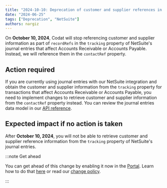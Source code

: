 ```yaml
---
title: "2024-10-10: Deprecation of customer and supplier references in the 'tracking' property for NetSuite journal entries"
date: "2024-06-25"
tags: ["Deprecation", "NetSuite"]
authors: nargiz
---
```

On **October 10, 2024**, Codat will stop referencing customer and supplier information as part of `recordRefs` in the `tracking` property of NetSuite's journal entries that affect Accounts Receivable or Accounts Payable. Instead, we will reference them in the `contactRef` property.

<!--truncate-->

## Action required

If you are currently using journal entries with our NetSuite integration and obtain the customer and supplier information from the `tracking` property for transactions that affect Accounts Receivable or Accounts Payable, you need to implement changes to retrieve customer and supplier information from the `contactRef` property instead. You can review the journal entries data model in our [API reference](/using-the-api/overview).

## Expected impact if no action is taken

After **October 10, 2024**, you will not be able to retrieve customer and supplier reference information from the `tracking` property of NetSuite's journal entries.

:::note Get ahead

You can get ahead of this change by enabling it now in the [Portal](https://app.codat.io/developers/api-deprecations). Learn how to do that [here](https://docs.codat.io/configure/portal/developers) or read our [change policy](https://docs.codat.io/using-the-api/change-policy).

:::
